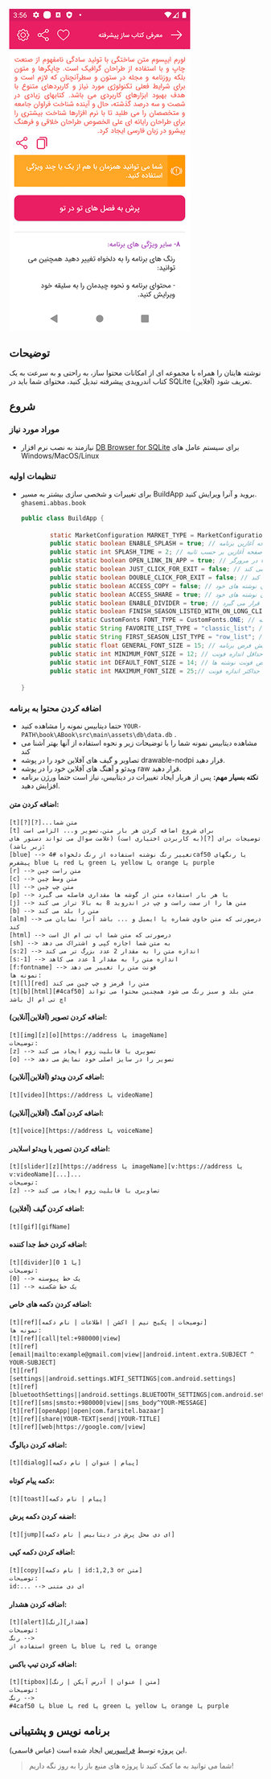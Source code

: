 ![](media/first.gif)
## توضیحات
نوشته هایتان را همراه با مجموعه ای از امکانات محتوا ساز، به راحتی و به سرعت به یک کتاب اندرویدی پیشرفته تبدیل کنید، محتوای شما باید در SQLite (آفلاین) تعریف شود.
## شروع

### موراد مورد نیاز

* نیازمند به نصب نرم افزار [DB Browser for SQLite](https://sqlitebrowser.org/) برای سیستم عامل های Windows/MacOS/Linux

### تنظیمات اولیه
* برای تغییرات و شخصی سازی بیشتر به مسیر BuildApp بروید و آنرا ویرایش کنید.
`ghasemi.abbas.book`
  
    ```java
    public class BuildApp {
    
            static MarketConfiguration MARKET_TYPE = MarketConfiguration.CAFE_BAZAAR; // مارکتی که برنامه در آن منتشر می شود. CAFE_BAZAAR یا MYKET
            public static boolean ENABLE_SPLASH = true; // صفحه آغازین برنامه
            public static int SPLASH_TIME = 2; // مدت زمان ماندن در صفحه آغازین بر حسب ثانیه
            public static boolean OPEN_LINK_IN_APP = true; // لینک ها در خود برنامه باز شوند یا در مرورگر
            public static boolean JUST_CLICK_FOR_EXIT = false; // با یک بار لمس دکمه خروج برنامه خاتمه پیدا می کند
            public static boolean DOUBLE_CLICK_FOR_EXIT = false; // با دوبار لمس دکمه خروج برنامه خاتمه پیدا می کند
            public static boolean ACCESS_COPY = false; // کنترل کپی شدن/نشدن نوشته های خود
            public static boolean ACCESS_SHARE = true; // کنترل اشتراک شدن/نشدن نوشته های خود
            public static boolean ENABLE_DIVIDER = true; // یک خط جدا کننده مابین لیست مطالب شما قرار می گیرد
            public static boolean FINISH_SEASON_LISTED_WITH_ON_LONG_CLICK_BACK = true; // وقتی کاربر چندین فصل از برنامه شما را باز کرده است، تنها با لمس طولانی دکمه خروج از تمامی آنها خارج می شود
            public static CustomFonts FONT_TYPE = CustomFonts.ONE; // فونت پیشفرض برنامه ONE TWO THREE FOUR
            public static String FAVORITE_LIST_TYPE = "classic_list"; // نوع نمایش لیست مطالب در قسمت علاقه مندی ها row_list card_list classic_list
            public static String FIRST_SEASON_LIST_TYPE = "row_list"; // نوع نمایش اولین لیست مطالب row_list card_list classic_list
            public static float GENERAL_FONT_SIZE = 15; // اندازه فونت پیش فرض برنامه
            public static int MINIMUM_FONT_SIZE = 12; // حداقل اندازه فونت
            public static int DEFAULT_FONT_SIZE = 14; // اندازه پیشفرض فونت نوشته ها
            public static int MAXIMUM_FONT_SIZE = 25;// حداکثر اندازه فونت
    
    }
    ```

### اضافه کردن محتوا به برنامه
* حتما دیتابیس نمونه را مشاهده کنید `YOUR-PATH\book\ABook\src\main\assets\db\data.db` .
* مشاهده دیتابیس نمونه شما را با توضیحات زیر و نحوه استفاده از آنها بهتر آشنا می کند
* تصاویر و گیف های آفلاین خود را در پوشه drawable-nodpi  قرار دهید.
* ویدئو و آهنگ های آفلاین خود را در پوشه raw قرار دهید.
* **نکته بسیار مهم:** پس از هربار ایجاد تغییرات در دیتابیس، نیاز است حتما ورژن برنامه افزایش دهید.

 #### اضافه کردن متن:
    [t][?][?]...متن شما
    [t] برای شروع اضافه کردن هر بار متن،تصویر و... الزامی است
    توضیجات برای [?](به کاربردن اختیاری است) (علامت سوال می تواند دستور های زیر باشد):
    [blue] --> تغییر رنگ نوشته استفاده از رنگ دلخواه #4caf50 یا رنگهای پیشفرض blue یا red یا green یا yellow یا orange یا purple
    [r] --> متن راست چین
    [c] --> متن وسط چین
    [l] --> متن چپ چین
    [p] --> با هر بار استفاده متن از گوشه ها مقداری فاصله می گیرد
    [j] --> متن ها را از سمت راست و چپ در اندروید 8 به بالا تراز می کند
    [b] --> متن را بلد می کند
    [alm] --> درصورتی که متن حاوی شماره یا ایمیل و ... باشد آنرا نمایان می کند
    [html] --> درصورتی که متن شما اپ تی ام ال است
    [sh] --> به متن شما اجازه کپی و اشتراک می دهد
    [s:2] --> اندازه متن را به مقدار 2 عدد بزرگ تر می کند
    [s:-1] --> اندازه متن را به مقدار 1 عدد می کاهد
    [f:fontname] --> فونت متن را تغییر می دهد
    نمونه ها:
    [t][l][red] متن را قرمز و چپ چین می کند
    [t][b][html][#4caf50] متن بلد و سبز رنگ می شود همچنین محتوا می تواند اچ تی ام ال باشد

   #### اضافه کردن تصویر (آفلاین|آنلاین): 
    [t][img][z][o][https://address یا imageName]
    توضیحات:
    [z] --> تصویری با قابلیت زوم ایجاد می کند
    [o] --> تصویر را در سایز اصلی خود نمایش می دهد

   #### اضافه کردن ویدئو (آفلاین|آنلاین):
    [t][video][https://address یا videoName]

   #### اضافه کردن آهنگ (آفلاین|آنلاین):
    [t][voice][https://address یا voiceName]

   #### اضافه کردن تصویر یا ویدئو اسلایدر:
    [t][slider][z][https://address یا imageName][v:https://address یا v:videoName][...]...
    توضیحات:
    [z] --> تصاویری با قابلیت زوم ایجاد می کند

   #### اضافه کردن گیف (آفلاین):
    [t][gif][gifName]
    
   #### اضافه کردن خط جدا کننده:
    [t][divider][0 یا 1]
    توضیحات:
    [0] --> یک خط پیوسته
    [1] --> یک خط شکسته
       
   #### اضافه کردن دکمه های خاص:
    [t][ref][توضیحات | پکیج نیم | اکشن | اطلاعات | نام دکمه]
    نمونه ها:
    [t][ref][call|tel:+980000|view]
    [t][ref][email|mailto:example@gmail.com|view||android.intent.extra.SUBJECT ^ YOUR-SUBJECT]
    [t][ref][settings||android.settings.WIFI_SETTINGS|com.android.settings]
    [t][ref][bluetoothSettings||android.settings.BLUETOOTH_SETTINGS|com.android.settings]
    [t][ref][sms|smsto:+980000|view||sms_body^YOUR-MESSAGE]
    [t][ref][openApp||open|com.farsitel.bazaar]
    [t][ref][share|YOUR-TEXT|send||YOUR-TITLE]
    [t][ref][web|https://google.com/|view]
       
   #### اضافه کردن دیالوگ:
    [t][dialog][پیام | عنوان | نام دکمه]
   
   #### دکمه پیام کوتاه:
    [t][toast][پیام | نام دکمه]
       
   #### اضفه کردن دکمه پرش:
    [t][jump][ای دی محل پرش در دیتابیس | نام دکمه]
   
   #### اضافه کردن دکمه کپی:
    [t][copy][نام دکمه | id:1,2,3 or متن]
    توضیحات:
    id:... --> ای دی متنی
          
   #### اضافه کردن هشدار:
    [t][alert][رنگ][هشدار]
    توضیحات:
    رنگ --> 
	استفاده از green یا blue یا red یا orange
   
   #### اضافه کردن تیپ باکس:
    [t][tipbox][متن | عنوان | آدرس آیکن | رنگ]
    توضیحات:
    رنگ -->
	#4caf50 یا blue یا red یا green یا yellow یا orange یا purple
  
## برنامه نویس و پشتیبانی
این پروژه توسط [فراسورس](https://farasource.com/) ایجاد شده است (عباس قاسمی).
> شما می توانید به ما کمک کنید تا پروژه های منبع باز را به روز نگه داریم!
